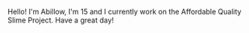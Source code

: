 Hello! I'm Abillow, I'm 15 and I currently work on the Affordable Quality Slime Project. Have a great day!
<!---
Abillow1/Abillow1 is a ✨ special ✨ repository because its `README.md` (this file) appears on your GitHub profile.
You can click the Preview link to take a look at your changes.
--->
